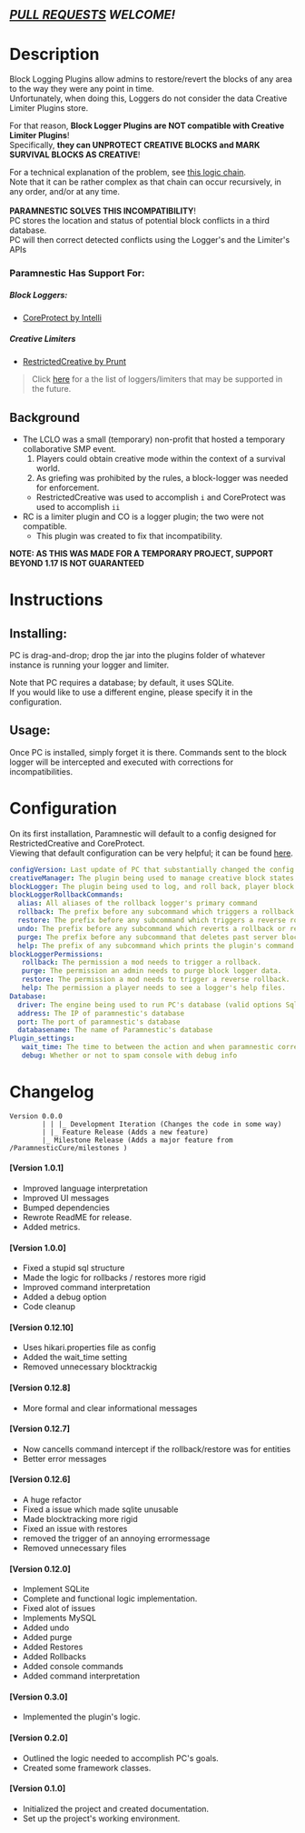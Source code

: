 ## ***[PULL REQUESTS](https://github.com/the-lockedcraft-legacy-organization/ParamnesticCure/pulls) WELCOME!***

# Description
Block Logging Plugins allow admins to restore/revert the blocks of any area to the way they were any point in time.<br />
Unfortunately, when doing this, Loggers do not consider the data Creative Limiter Plugins store.<br />

For that reason, **Block Logger Plugins are NOT compatible with Creative Limiter Plugins**!<br />
Specifically, **they can UNPROTECT CREATIVE BLOCKS and MARK SURVIVAL BLOCKS AS CREATIVE**!<br />

For a technical explanation of the problem, see [this logic chain](https://i.imgur.com/KsChAdh.png).<br />
Note that it can be rather complex as that chain can occur recursively, in any order, and/or at any time.
<br /><br />
**PARAMNESTIC SOLVES THIS INCOMPATIBILITY**!<br />
PC stores the location and status of potential block conflicts in a third database.<br />
PC will then correct detected conflicts using the Logger's and the Limiter's APIs

### Paramnestic Has Support For:
##### Block Loggers:
- [CoreProtect by Intelli](https://www.spigotmc.org/resources/coreprotect.8631/)
##### Creative Limiters
- [RestrictedCreative by Prunt](https://www.spigotmc.org/resources/restrictedcreative.42790/)
> Click [here](https://github.com/the-lockedcraft-legacy-organization/ParamnesticCure/issues/17) for a the list of loggers/limiters that may be supported in the future.

## Background
- The LCLO was a small (temporary) non-profit that hosted a temporary collaborative SMP event.
  1. Players could obtain creative mode within the context of a survival world.
  2. As griefing was prohibited by the rules, a block-logger was needed for enforcement.
  - RestrictedCreative was used to accomplish `i` and CoreProtect was used to accomplish `ii`
- RC is a limiter plugin and CO is a logger plugin; the two were not compatible.
  - This plugin was created to fix that incompatibility.

**NOTE: AS THIS WAS MADE FOR A TEMPORARY PROJECT, SUPPORT BEYOND 1.17 IS NOT GUARANTEED**

# Instructions
## Installing:
PC is drag-and-drop; drop the jar into the plugins folder of whatever instance is running your logger and limiter.

Note that PC requires a database; by default, it uses SQLite.<br />
If you would like to use a different engine, please specify it in the configuration.<br />
## Usage:
Once PC is installed, simply forget it is there.
Commands sent to the block logger will be intercepted and executed with corrections for incompatibilities.

# Configuration
On its first installation, Paramnestic will default to a config designed for RestrictedCreative and CoreProtect.<br />
Viewing that default configuration can be very helpful; it can be found [here](https://github.com/the-lockedcraft-legacy-organization/ParamnesticCure/blob/main/src/main/resources/config.yml).
```yaml
configVersion: Last update of PC that substantially changed the config. Please do not change this.
creativeManager: The plugin being used to manage creative block states. 
blockLogger: The plugin being used to log, and roll back, player block placement.
blockLoggerRollbackCommands:
  alias: All aliases of the rollback logger's primary command
  rollback: The prefix before any subcommand which triggers a rollback.
  restore: The prefix before any subcommand which triggers a reverse rollback.
  undo: The prefix before any subcommand which reverts a rollback or restore function.
  purge: The prefix before any subcommand that deletes past server blockdata.
  help: The prefix of any subcommand which prints the plugin's command list.
blockLoggerPermissions:
   rollback: The permission a mod needs to trigger a rollback.
   purge: The permission an admin needs to purge block logger data.
   restore: The permission a mod needs to trigger a reverse rollback.
   help: The permission a player needs to see a logger's help files.
Database:
  driver: The engine being used to run PC's database (valid options Sqlite & Mysql)
  address: The IP of paramnestic's database
  port: The port of paramnestic's database
  databasename: The name of Paramnestic's database
Plugin_settings:
   wait_time: The time to between the action and when paramnestic corrects it... higher numbers minimize issues.
   debug: Whether or not to spam console with debug info
```
# Changelog
```
Version 0.0.0
        | | |_ Development Iteration (Changes the code in some way)
        | |_ Feature Release (Adds a new feature)
        |_ Milestone Release (Adds a major feature from /ParamnesticCure/milestones )
```
#### [Version 1.0.1]
 - Improved language interpretation
 - Improved UI messages
 - Bumped dependencies
 - Rewrote ReadME for release.
 - Added metrics.
#### [Version 1.0.0]
 - Fixed a stupid sql structure
 - Made the logic for rollbacks / restores more rigid
 - Improved command interpretation
 - Added a debug option
 - Code cleanup
#### [Version 0.12.10]
 - Uses hikari.properties file as config
 - Added the wait_time setting
 - Removed unnecessary blocktrackig
#### [Version 0.12.8]
 - More formal and clear informational messages
#### [Version 0.12.7]
 - Now cancells command intercept if the rollback/restore was for entities
 - Better error messages
#### [Version 0.12.6]
 - A huge refactor
 - Fixed a issue which made sqlite unusable
 - Made blocktracking more rigid
 - Fixed an issue with restores
 - removed the trigger of an annoying errormessage
 - Removed unnecessary files
#### [Version 0.12.0]
 - Implement SQLite
 - Complete and functional logic implementation.
 - Fixed alot of issues
 - Implements MySQL
 - Added undo
 - Added purge
 - Added Restores
 - Added Rollbacks
 - Added console commands
 - Added command interpretation
#### [Version 0.3.0]
 - Implemented the plugin's logic.
#### [Version 0.2.0]
 - Outlined the logic needed to accomplish PC's goals.
 - Created some framework classes.
#### [Version 0.1.0]
 - Initialized the project and created documentation.
 - Set up the project's working environment.
